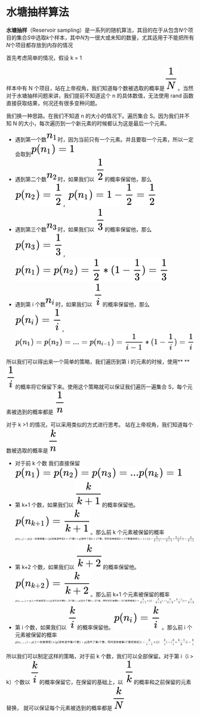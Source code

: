 # 水塘抽样算法  
**水塘抽样**（Reservoir sampling）是一系列的随机算法，其目的在于从包含*N*个项目的集合*S*中选取*k*个样本，其中*N*为一很大或未知的数量，尤其适用于不能把所有*N*个项目都存放到内存的情况

首先考虑简单的情况，假设 k = 1

样本中有 N 个项目，站在上帝视角，我们知道每个数被选取的概率是![](../post/images/FpGQudY4NB6WFDthqDgXOMwEa9kS.svg)。当然对于水塘抽样问题来讲，我们提前不知道这个 n 的具体数值，无法使用 rand 函数直接获取结果，何况还有很多变种问题。

我们换一种思路。在我们不知道 n 的大小的情况下。遍历集合 S。因为我们并不知 N 的大小，每次遍历到一个新元素的时候都认为这是最后一个元素。

- 遇到第一个数![](../post/images/FkYu-_PZEik8LalXvAnNb-5YpQeg.svg)时，因为当前只有一个元素。并且要取一个元素，所以一定会取到![](../post/images/FoKpBgnkBY5tgCZLpctVktzUz4Q2.svg)
- 遇到第二个数![](../post/images/FvWhBFXqzMjiHCH65ee0T93uDHrM.svg)时，如果我们以 ![](../post/images/FtcNx2nKX6YwO2JyOkk7boqn_skK.svg)的概率保留他，那么![](../post/images/FsEllFWU3pCfJqdQtHPw4M9K_XBQ.svg)，![](../post/images/FvbQxnEnE8bNXGUn_XJ39dofjXGb.svg)
- 遇到第三个数![](../post/images/FuwBcLmryV0xGo5OIyoCAOjBFTeu.svg)时，如果我们以 ![](../post/images/FhFNI6SxK6QVol5DqNEKEqtlcurQ.svg)的概率保留他，那么![](../post/images/Fu_TBUdynDEzutfaf53WYqCV5RP9.svg)，![](../post/images/Fj-S3jYqouTcpoF-y50uNftnwh2D.svg)
- 遇到第 i 个数![](../post/images/FnJqIKLZ95Vtqz4aPry6nHXPtP4Q.svg)时，如果我们以 ![](../post/images/FmeAAFy0lkY-ijB8952v9exjRkaK.svg)的概率保留他，那么![](../post/images/FlDBLC5NHtJdkljunfIF6FK3ua0l.svg)，![](../post/images/FvzvN0gDeGn7jaZ7oV6l27k9tkDI.svg)

所以我们可以得出来一个简单的策略，我们遍历到第 i 的元素的时候，使用\*\* \*\*![](../post/images/FmeAAFy0lkY-ijB8952v9exjRkaK.svg)的概率将它保留下来。使用这个策略就可以保证我们遍历一遍集合 S，每个元素被选到的概率都是 ![](../post/images/FmAZ65Rg_V2Kal8TWF_ggl3ScKq0.svg)

对于 k >1 的情况，可以采用类似的方式进行思考。
站在上帝视角，我们知道每个数被选取的概率是![](../post/images/FteN2C-Ekso8VtSDFAER4ll-3zQd.svg)

- 对于前 k 个数 我们直接保留 ![](../post/images/FkDMPmTD7HAEomOwDvk0qpxc9-iC.svg)
- 第 k+1 个数，如果我们以 ![](../post/images/Fn1OeCIA0WqIGWa7sPDI1uQoJQWM.svg)的概率保留他。![](../post/images/FijI5TqKIoS_bzpAPzfJF7v4zR2T.svg)。那么前 k 个元素被保留的概率![](../post/images/FvCePzFYaLgjovntLj7lHzaJC2n2.svg)
- 第 k+2 个数，如果我们以 ![](../post/images/FhodRKCptbtzOKEmWFFJiysChCku.svg)的概率保留他。![](../post/images/FiVeVwd-pwKSBwtWcjvYDOEe-oLG.svg)。那么前 k+1 个元素被保留的概率![](../post/images/FlRaqHJRh6a6eupX-cUCI8hyzlF6.svg)
- 第 i 个数，如果我们以 ![](../post/images/FuWevcnC4_NtQLRrYEsKK1wMzgUg.svg)的概率保留他。![](../post/images/FrtrYFxwOlPPTxxLqkJo-8ggjW1S.svg) 。那么前 i 个元素被保留的概率![](../post/images/FozRmKAedY9tEc-RSq3dEr6J4Cjl.svg)

所以我们可以制定这样的策略，对于前 k 个数，我们可以全部保留。对于第 i（i > k）个数以![](../post/images/FuWevcnC4_NtQLRrYEsKK1wMzgUg.svg)的概率保留它，在保留的基础上，以 ![](../post/images/FtULf2dReWtVD-asUSkhYdn-gDzA.svg)的概率和之前保留的元素替换， 就可以保证每个元素被选到的概率都是![](../post/images/FrBajqNUwIuOCJNcvmaFg_15Gb4e.svg)

